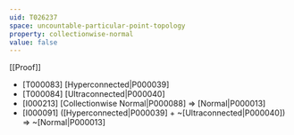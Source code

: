 ```yaml
---
uid: T026237
space: uncountable-particular-point-topology
property: collectionwise-normal
value: false
---
```

[[Proof]]

* [T000083] [Hyperconnected|P000039]
* [T000084] [Ultraconnected|P000040]
* [I000213] [Collectionwise Normal|P000088] => [Normal|P000013]
* [I000091] ([Hyperconnected|P000039] + ~[Ultraconnected|P000040]) => ~[Normal|P000013]

